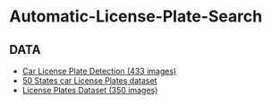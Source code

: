 # Automatic-License-Plate-Search

## DATA

- [Car License Plate Detection (433 images)](https://www.kaggle.com/andrewmvd/car-plate-detection)
- [50 States car License Plates dataset](https://www.kaggle.com/mobassir/fifty-states-car-license-plates-dataset)
- [License Plates Dataset (350 images)](https://public.roboflow.com/object-detection/license-plates-us-eu)
